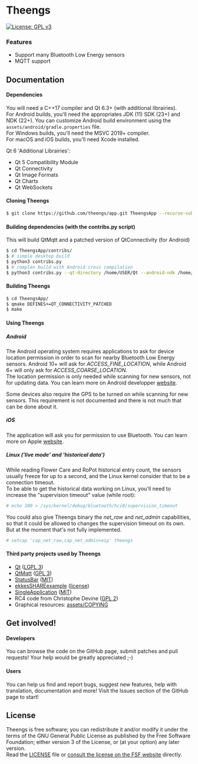 # Theengs

[![License: GPL v3](https://img.shields.io/badge/license-GPL%20v3-brightgreen.svg?style=flat-square)](http://www.gnu.org/licenses/gpl-3.0)

### Features

* Support many Bluetooth Low Energy sensors
* MQTT support


## Documentation

#### Dependencies

You will need a C++17 compiler and Qt 6.3+ (with additional librairies).  
For Android builds, you'll need the appropriates JDK (11) SDK (23+) and NDK (22+). You can customize Android build environment using the `assets/android/gradle.properties` file.  
For Windows builds, you'll need the MSVC 2019+ compiler.  
For macOS and iOS builds, you'll need Xcode installed.  

Qt 6 'Additional Librairies':
- Qt 5 Compatibility Module
- Qt Connectivity
- Qt Image Formats
- Qt Charts
- Qt WebSockets

#### Cloning Theengs

```bash
$ git clone https://github.com/theengs/app.git TheengsApp --recurse-submodules
```

#### Building dependencies (with the contribs.py script)

This will build QtMqtt and a patched version of QtConnectivity (for Android)

```bash
$ cd TheengsApp/contribs/
$ # simple desktop build
$ python3 contribs.py
$ # complex build with Android cross compilation
$ python3 contribs.py --qt-directory /home/USER/Qt --android-ndk /home/USER/android-sdk/ndk/22.1.7171670/ --mobile
```

#### Building Theengs

```bash
$ cd TheengsApp/
$ qmake DEFINES+=QT_CONNECTIVITY_PATCHED
$ make
```

#### Using Theengs

##### Android

The Android operating system requires applications to ask for device location permission in order to scan for nearby Bluetooth Low Energy sensors. Android 10+ will ask for _ACCESS_FINE_LOCATION_, while Android 6+ will only ask for _ACCESS_COARSE_LOCATION_.  
The location permission is only needed while scanning for new sensors, not for updating data. You can learn more on Android developper [website](https://developer.android.com/guide/topics/connectivity/bluetooth/permissions#declare-android11-or-lower).

Some devices also require the GPS to be turned on while scanning for new sensors. This requirement is not documented and there is not much that can be done about it.  

##### iOS

The application will ask you for permission to use Bluetooth. You can learn more on Apple [website](https://support.apple.com/HT210578).

##### Linux ('live mode' and 'historical data')

While reading Flower Care and RoPot historical entry count, the sensors usually freeze for up to a second, and the Linux kernel consider that to be a connection timeout.  
To be able to get the historical data working on Linux, you'll need to increase the "supervision timeout" value (while root):

```bash
# echo 100 > /sys/kernel/debug/bluetooth/hci0/supervision_timeout
```

You could also give Theengs binary the _net_raw_ and _net_admin_ capabilities, so that it could be allowed to changes the supervision timeout on its own. But at the moment that's not fully implemented.

```bash
# setcap 'cap_net_raw,cap_net_admin+eip' theengs
```


#### Third party projects used by Theengs

* [Qt](https://www.qt.io) ([LGPL 3](https://www.gnu.org/licenses/lgpl-3.0.txt))
* [QtMqtt](https://www.qt.io) ([GPL 3](https://www.gnu.org/licenses/gpl-3.0.txt))
* [StatusBar](https://github.com/jpnurmi/statusbar) ([MIT](https://opensource.org/licenses/MIT))
* [ekkesSHAREexample](https://github.com/ekke/ekkesSHAREexample) ([license](https://github.com/ekke/ekkesSHAREexample/blob/master/LICENSE))
* [SingleApplication](https://github.com/itay-grudev/SingleApplication) ([MIT](https://opensource.org/licenses/MIT))
* RC4 code from Christophe Devine ([GPL 2](https://www.gnu.org/licenses/old-licenses/gpl-2.0.txt))
* Graphical resources: [assets/COPYING](assets/COPYING)


## Get involved!

#### Developers

You can browse the code on the GitHub page, submit patches and pull requests! Your help would be greatly appreciated ;-)

#### Users

You can help us find and report bugs, suggest new features, help with translation, documentation and more! Visit the Issues section of the GitHub page to start!


## License

Theengs is free software; you can redistribute it and/or modify it under the terms of the GNU General Public License as published by the Free Software Foundation; either version 3 of the License, or (at your option) any later version.  
Read the [LICENSE](LICENSE) file or [consult the license on the FSF website](https://www.gnu.org/licenses/gpl-3.0.txt) directly.
